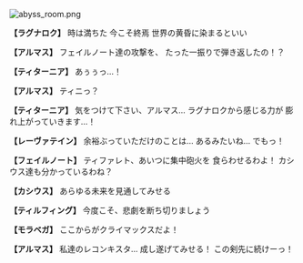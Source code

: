 
![abyss_room.png](../images/backgrounds/abyss_room.png)

**【ラグナロク】**
時は満ちた
今こそ終焉
世界の黄昏に染まるといい

**【アルマス】**
フェイルノート達の攻撃を、
たった一振りで弾き返したの！？

**【ティターニア】**
あぅぅっ…！

**【アルマス】**
ティニっ？

**【ティターニア】**
気をつけて下さい、アルマス…
ラグナロクから感じる力が
膨れ上がっていきます…！

**【レーヴァテイン】**
余裕ぶっていただけのことは…
あるみたいね…
でもっ！

**【フェイルノート】**
ティファレト、あいつに集中砲火を
食らわせるわよ！
カシウス達も分かっているわね？

**【カシウス】**
あらゆる未来を見通してみせる

**【ティルフィング】**
今度こそ、悲劇を断ち切りましょう

**【モラベガ】**
ここからがクライマックスだよ！

**【アルマス】**
私達のレコンキスタ…
成し遂げてみせる！
この剣先に続けーっ！